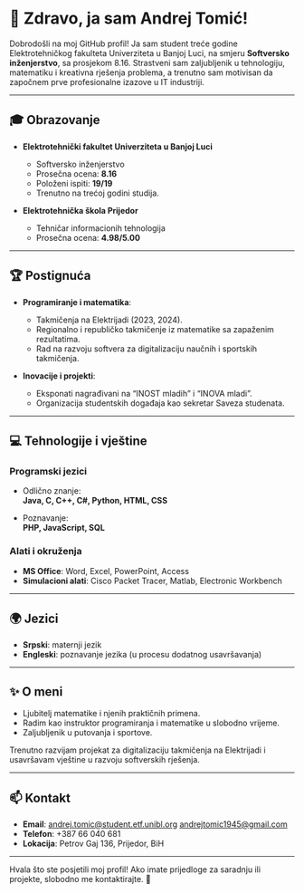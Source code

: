 # 👋 Zdravo, ja sam Andrej Tomić!

Dobrodošli na moj GitHub profil! Ja sam student treće godine Elektrotehničkog fakulteta Univerziteta u Banjoj Luci, na smjeru **Softversko inženjerstvo**, sa prosjekom 8.16.
Strastveni sam zaljubljenik u tehnologiju, matematiku i kreativna rješenja problema, a trenutno sam motivisan da započnem prve profesionalne izazove u IT industriji.

---

## 🎓 Obrazovanje

- **Elektrotehnički fakultet Univerziteta u Banjoj Luci**  
  - Softversko inženjerstvo  
  - Prosečna ocena: **8.16**
  - Položeni ispiti: **19/19**
  - Trenutno na trećoj godini studija.

- **Elektrotehnička škola Prijedor**  
  - Tehničar informacionih tehnologija  
  - Prosečna ocena: **4.98/5.00**  

---

## 🏆 Postignuća

- **Programiranje i matematika**:  
  - Takmičenja na Elektrijadi (2023, 2024).  
  - Regionalno i republičko takmičenje iz matematike sa zapaženim rezultatima.  
  - Rad na razvoju softvera za digitalizaciju naučnih i sportskih takmičenja.  

- **Inovacije i projekti**:  
  - Eksponati nagrađivani na “INOST mladih” i “INOVA mladi”.  
  - Organizacija studentskih događaja kao sekretar Saveza studenata.  

---

## 💻 Tehnologije i vještine

### Programski jezici
- Odlično znanje:  
  **Java, C, C++, C#, Python, HTML, CSS**

- Poznavanje:  
  **PHP, JavaScript, SQL**

### Alati i okruženja
- **MS Office**: Word, Excel, PowerPoint, Access  
- **Simulacioni alati**: Cisco Packet Tracer, Matlab, Electronic Workbench  

---

## 🌍 Jezici
- **Srpski**: maternji jezik  
- **Engleski**: poznavanje jezika (u procesu dodatnog usavršavanja)  

---

## ✨ O meni

- Ljubitelj matematike i njenih praktičnih primena.  
- Radim kao instruktor programiranja i matematike u slobodno vrijeme.  
- Zaljubljenik u putovanja i sportove.  

Trenutno razvijam projekat za digitalizaciju takmičenja na Elektrijadi i usavršavam vještine u razvoju softverskih rješenja.

---

## 📫 Kontakt

- **Email**: [andrej.tomic@student.etf.unibl.org](mailto:andrej.tomic@student.etf.unibl.org)
             [andrejtomic1945@gmail.com](mailto:andrejtomic1945@gmail.com)
- **Telefon**: +387 66 040 681  
- **Lokacija**: Petrov Gaj 136, Prijedor, BiH  

---

Hvala što ste posjetili moj profil! Ako imate prijedloge za saradnju ili projekte, slobodno me kontaktirajte. 🚀
